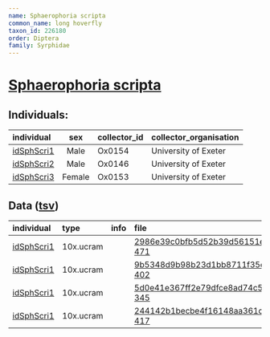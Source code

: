 ```yaml
---
name: Sphaerophoria scripta
common_name: long hoverfly
taxon_id: 226180
order: Diptera
family: Syrphidae
---
```


# [Sphaerophoria scripta](https://www.ebi.ac.uk/ena/data/taxonomy/v1/taxon/tax-id/226180)

## Individuals:

| individual | sex | collector_id | collector_organisation |
| :--------- | :-: | :----------- | :--------------------- |
| [idSphScri1](idSphScri1.md) | Male | Ox0154 | University of Exeter |
| [idSphScri2](idSphScri2.md) | Male | Ox0146 | University of Exeter |
| [idSphScri3](idSphScri3.md) | Female | Ox0153 | University of Exeter |

## Data ([tsv](Sphaerophoria_scripta_data.tsv))

| individual | type | info | file |
| :--------- | :--- | :--- | :--- |
| [idSphScri1](idSphScri1.md) | 10x.ucram |  | [2986e39c0bfb5d52b39d56151e8ae8db-471](https://darwin.cog.sanger.ac.uk/insects/Sphaerophoria_scripta/idSphScri1/genomic_data/10x/32979_4%235.cram) |
| [idSphScri1](idSphScri1.md) | 10x.ucram |  | [9b5348d9b98b23d1bb8711f35ed62676-402](https://darwin.cog.sanger.ac.uk/insects/Sphaerophoria_scripta/idSphScri1/genomic_data/10x/32979_4%236.cram) |
| [idSphScri1](idSphScri1.md) | 10x.ucram |  | [5d0e41e367ff2e79dfce8ad74c5ed112-345](https://darwin.cog.sanger.ac.uk/insects/Sphaerophoria_scripta/idSphScri1/genomic_data/10x/32979_4%237.cram) |
| [idSphScri1](idSphScri1.md) | 10x.ucram |  | [244142b1becbe4f16148aa361d5e9c0d-417](https://darwin.cog.sanger.ac.uk/insects/Sphaerophoria_scripta/idSphScri1/genomic_data/10x/32979_4%238.cram) |
